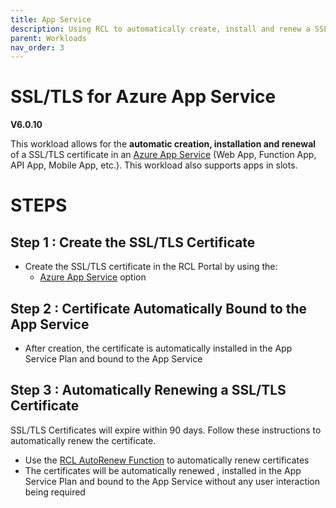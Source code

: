 ```yaml
---
title: App Service
description: Using RCL to automatically create, install and renew a SSL/TLS certificates in an Azure App Service
parent: Workloads
nav_order: 3
---
```


# SSL/TLS for Azure App Service

**V6.0.10**

This workload allows for the **automatic creation, installation and renewal** of a SSL/TLS certificate in an [Azure App Service](https://docs.microsoft.com/en-us/azure/app-service/) (Web App, Function App, API App, Mobile App, etc.). This workload also supports apps in slots.

# STEPS

## Step 1 : Create the SSL/TLS Certificate

- Create the SSL/TLS certificate in the RCL Portal by using the:
    - [Azure App Service](../portal/azure-appservice.md) option

## Step 2 : Certificate Automatically Bound to the App Service

- After creation, the certificate is automatically installed in the App Service Plan and bound to the App Service

## Step 3 : Automatically Renewing a SSL/TLS Certificate

SSL/TLS Certificates will expire within 90 days. Follow these instructions to automatically renew the certificate.

- Use the [RCL AutoRenew Function](../autorenew/introduction.md) to automatically renew certificates 
- The certificates will be automatically renewed , installed in the App Service Plan and bound to the App Service without any user interaction being required


